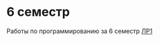# 6 семестр
Работы по программированию за 6 семестр
[ЛР1](https://github.com/DaniilLitvochenko/prog_sem6/tree/main/%D0%9B%D0%A01)
